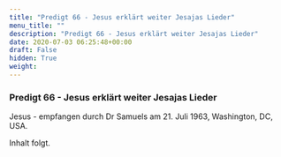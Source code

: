 ```yaml
---
title: "Predigt 66 - Jesus erklärt weiter Jesajas Lieder"
menu_title: ""
description: "Predigt 66 - Jesus erklärt weiter Jesajas Lieder"
date: 2020-07-03 06:25:48+00:00
draft: False
hidden: True
weight:
---
```

### Predigt 66 - Jesus erklärt weiter Jesajas Lieder

Jesus - empfangen durch Dr Samuels am 21. Juli 1963, Washington, DC, USA.

Inhalt folgt.
